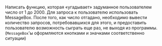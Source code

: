 Написать функцию, которая «угадывает» задуманное
пользователем число от 1 до 2000. Для запроса к пользователю
использовать MessageBox. После того, как число отгадано,
необходимо вывести количество запросов, потребовавшихся для
этого, и предоставить пользователю возможность сыграть еще раз,
не выходя из программы. (`MessageBox`'ы оформляются кнопками и
значками соответственно ситуации)
